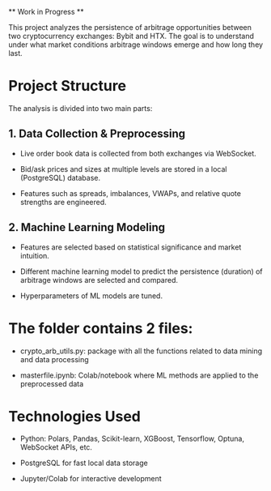 ** Work in Progress **

This project analyzes the persistence of arbitrage opportunities between two cryptocurrency exchanges: Bybit and HTX. The goal is to understand under what market conditions arbitrage windows emerge and how long they last.

# Project Structure
The analysis is divided into two main parts:

## 1. Data Collection & Preprocessing

- Live order book data is collected from both exchanges via WebSocket.

- Bid/ask prices and sizes at multiple levels are stored in a local (PostgreSQL) database.

- Features such as spreads, imbalances, VWAPs, and relative quote strengths are engineered.

## 2. Machine Learning Modeling

- Features are selected based on statistical significance and market intuition. 

- Different machine learning model to predict the persistence (duration) of arbitrage windows are selected and compared.

- Hyperparameters of ML models are tuned.

# The folder contains 2 files: 

- crypto_arb_utils.py: package with all the functions related to data mining and data processing

- masterfile.ipynb: Colab/notebook where ML methods are applied to the preprocessed data

# Technologies Used
- Python: Polars, Pandas, Scikit-learn, XGBoost, Tensorflow, Optuna, WebSocket APIs, etc.

- PostgreSQL for fast local data storage

- Jupyter/Colab for interactive development
